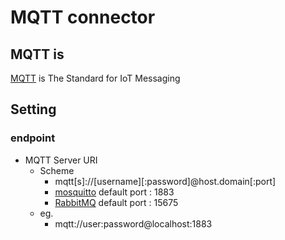 # MQTT connector

## MQTT is

[MQTT](https://mqtt.org/) is The Standard for IoT Messaging

## Setting

### endpoint

- MQTT Server URI
  - Scheme
    - mqtt[s]://[username][:password]@host.domain[:port]
    - [mosquitto](https://mosquitto.org/) default port : 1883
    - [RabbitMQ](https://www.rabbitmq.com/) default port : 15675
  - eg.
    - mqtt://user:password@localhost:1883

